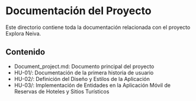 # Documentación del Proyecto

Este directorio contiene toda la documentación relacionada con el proyecto Explora Neiva.

## Contenido

- Document_project.md: Documento principal del proyecto
- HU-01/: Documentación de la primera historia de usuario
- HU-02/: Definición del Diseño y Estilos de la Aplicación
- HU-03/: Implementación de Entidades en la Aplicación Móvil de Reservas de Hoteles y Sitios Turísticos